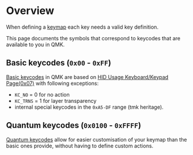 # Overview

When defining a [keymap](keymap.md) each key needs a valid key definition.

This page documents the symbols that correspond to keycodes that are available to you in QMK.

## Basic keycodes (`0x00` - `0xFF`)

[Basic keycodes](basic_keycodes.md) in QMK are based on [HID Usage Keyboard/Keypad Page(0x07)](http://www.usb.org/developers/hidpage/Hut1_12v2.pdf) with following exceptions:

* `KC_NO` = 0 for no action
* `KC_TRNS` = 1 for layer transparency
* internal special keycodes in the `0xA5-DF` range (tmk heritage).

## Quantum keycodes (`0x0100` - `0xFFFF`)

[Quantum keycodes](quantum_keycodes.md) allow for easier customisation of your keymap than the basic ones provide, without having to define custom actions.
